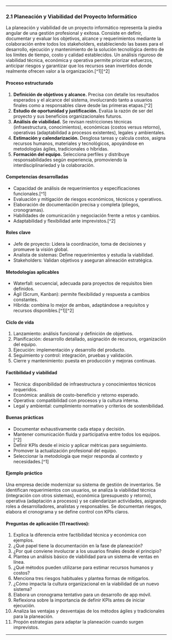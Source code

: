 ***

### 2.1 Planeación y Viabilidad del Proyecto Informático

La planeación y viabilidad de un proyecto informático representa la piedra angular de una gestión profesional y exitosa. Consiste en definir, documentar y evaluar los objetivos, alcance y requerimientos mediante la colaboración entre todos los stakeholders, estableciendo las bases para el desarrollo, ejecución y mantenimiento de la solución tecnológica dentro de los límites de tiempo, costo y calidad establecidos. Un análisis riguroso de viabilidad técnica, económica y operativa permite priorizar esfuerzos, anticipar riesgos y garantizar que los recursos sean invertidos donde realmente ofrecen valor a la organización.[^1][^2]

#### Proceso estructurado

1. **Definición de objetivos y alcance.** Precisa con detalle los resultados esperados y el alcance del sistema, involucrando tanto a usuarios finales como a responsables clave desde las primeras etapas.[^2]
2. **Estudio de oportunidad y justificación.** Evalúa la razón de ser del proyecto y sus beneficios organizacionales futuros.
3. **Análisis de viabilidad.** Se revisan restricciones técnicas (infraestructura, conocimientos), económicas (costos versus retorno), operativas (adaptabilidad a procesos existentes), legales y ambientales.
4. **Estimación y calendarización.** Desglosa tareas y calcula costos, asigna recursos humanos, materiales y tecnológicos, apoyándose en metodologías ágiles, tradicionales o híbridas.
5. **Formación del equipo.** Selecciona perfiles y distribuye responsabilidades según experiencia, promoviendo la interdisciplinariedad y la colaboración.

#### Competencias desarrolladas

- Capacidad de análisis de requerimientos y especificaciones funcionales.[^1]
- Evaluación y mitigación de riesgos económicos, técnicos y operativos.
- Elaboración de documentación precisa y completa (pliegos, cronogramas).
- Habilidades de comunicación y negociación frente a retos y cambios.
- Adaptabilidad y flexibilidad ante imprevistos.[^2]


#### Roles clave

- Jefe de proyecto: Lidera la coordinación, toma de decisiones y promueve la visión global.
- Analista de sistemas: Define requerimientos y estudia la viabilidad.
- Stakeholders: Validan objetivos y aseguran alineación estratégica.


#### Metodologías aplicables

- Waterfall: secuencial, adecuada para proyectos de requisitos bien definidos.
- Ágil (Scrum, Kanban): permite flexibilidad y respuesta a cambios constantes.
- Híbrida: combina lo mejor de ambas, adaptándose a requisitos y recursos disponibles.[^1][^2]


#### Ciclo de vida

1. Lanzamiento: análisis funcional y definición de objetivos.
2. Planificación: desarrollo detallado, asignación de recursos, organización del equipo.
3. Ejecución: implementación y desarrollo del producto.
4. Seguimiento y control: integración, pruebas y validación.
5. Cierre y mantenimiento: puesta en producción y mejoras continuas.

#### Factibilidad y viabilidad

- Técnica: disponibilidad de infraestructura y conocimientos técnicos requeridos.
- Económica: análisis de costo-beneficio y retorno esperado.
- Operativa: compatibilidad con procesos y la cultura interna.
- Legal y ambiental: cumplimiento normativo y criterios de sostenibilidad.


#### Buenas prácticas

- Documentar exhaustivamente cada etapa y decisión.
- Mantener comunicación fluida y participativa entre todos los equipos.[^2]
- Definir KPIs desde el inicio y aplicar métricas para seguimiento.
- Promover la actualización profesional del equipo.
- Seleccionar la metodología que mejor responda al contexto y necesidades.[^1]


#### Ejemplo práctico

Una empresa decide modernizar su sistema de gestión de inventarios. Se identifican requerimientos con usuarios, se analiza la viabilidad técnica (integración con otros sistemas), económica (presupuesto y retorno), operativa (adaptación a procesos) y se calendarizan actividades, asignando roles a desarrolladores, analistas y responsables. Se documentan riesgos, elabora el cronograma y se define control con KPIs claros.

#### Preguntas de aplicación (11 reactivos):

1. Explica la diferencia entre factibilidad técnica y económica con ejemplos.
2. ¿Qué papel tiene la documentación en la fase de planeación?
3. ¿Por qué conviene involucrar a los usuarios finales desde el principio?
4. Plantea un análisis básico de viabilidad para un sistema de ventas en línea.
5. ¿Qué métodos pueden utilizarse para estimar recursos humanos y costos?
6. Menciona tres riesgos habituales y plantea formas de mitigarlos.
7. ¿Cómo impacta la cultura organizacional en la viabilidad de un nuevo sistema?
8. Elabora un cronograma tentativo para un desarrollo de app móvil.
9. Reflexiona sobre la importancia de definir KPIs antes de iniciar ejecución.
10. Analiza las ventajas y desventajas de los métodos ágiles y tradicionales para la planeación.
11. Propón estrategias para adaptar la planeación cuando surgen imprevistos.

***
